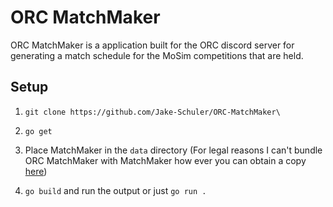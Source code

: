 # ORC MatchMaker

ORC MatchMaker is a application built for the ORC discord server for generating a match schedule for the MoSim competitions that are held.

## Setup

1. `git clone https://github.com/Jake-Schuler/ORC-MatchMaker\`

2. `go get`

3. Place MatchMaker in the `data` directory (For legal reasons I can't bundle ORC MatchMaker with MatchMaker how ever you can obtain a copy [here](https://idleloop.com/matchmaker/download.php))

5. `go build` and run the output or just `go run .`
